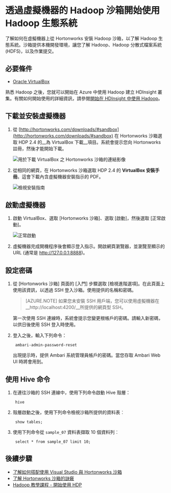 <properties
	pageTitle="使用 Hadoop 沙箱來了解 Hadoop | Microsoft Azure"
	description="若要開始了解 Hadoop 生態系統，您可以在 Azure 虛擬機器上從 Hortonworks 設定 Hadoop 沙箱。"
	keywords="hadoop 模擬器, hadoop 沙箱"
	editor="cgronlun"
	manager="jhubbard"
	services="hdinsight"
	authors="nitinme"
	documentationCenter=""
	tags="azure-portal"/>

<tags
	ms.service="hdinsight"
	ms.workload="big-data"
	ms.tgt_pltfrm="na"
	ms.devlang="na"
	ms.topic="article"
	ms.date="08/24/2016"
	ms.author="nitinme"/>

# 透過虛擬機器的 Hadoop 沙箱開始使用 Hadoop 生態系統

了解如何在虛擬機器上從 Hortonworks 安裝 Hadoop 沙箱，以了解 Hadoop 生態系統。沙箱提供本機開發環境，讓您了解 Hadoop、Hadoop 分散式檔案系統 (HDFS)，以及作業提交。

## 必要條件

* [Oracle VirtualBox](https://www.virtualbox.org/)

熟悉 Hadoop 之後，您就可以開始在 Azure 中使用 Hadoop 建立 HDInsight 叢集。有關如何開始使用的詳細資訊，請參閱[開始在 HDInsight 中使用 Hadoop](hdinsight-hadoop-linux-tutorial-get-started.md)。

## 下載並安裝虛擬機器

1. 從 [http://hortonworks.com/downloads/#sandbox](http://hortonworks.com/downloads/#sandbox) 在 Hortonworks 沙箱選取 HDP 2.4 的__為 VirtualBox 下載__項目。系統會提示您向 Hortonworks 註冊，然後才能開始下載。

    ![用於下載 VirtualBox 之 Hortonworks 沙箱的連結影像](./media/hdinsight-hadoop-emulator-get-started/download-sandbox.png)

2. 從相同的網頁，在 Hortonworks 沙箱選取 HDP 2.4 的 __VirtualBox 安裝手冊__。這會下載內含虛擬機器安裝指示的 PDF。

    ![檢視安裝指南](./media/hdinsight-hadoop-emulator-get-started/view-install-guide.png)

## 啟動虛擬機器

1. 啟動 VirtualBox、選取 [Hortonworks 沙箱]、選取 [啟動]，然後選取 [正常啟動]。

    ![正常啟動](./media/hdinsight-hadoop-emulator-get-started/normal-start.png)

2. 虛擬機器完成開機程序後會顯示登入指示。開啟網頁瀏覽器，並瀏覽至顯示的 URL (通常是 http://127.0.0.1:8888)。

## 設定密碼

1. 從 [Hortonworks 沙箱] 頁面的 [入門] 步驟選取 [檢視進階選項]。在此頁面上使用該資訊，以透過 SSH 登入沙箱。使用提供的名稱和密碼。

    > [AZURE.NOTE] 如果您未安裝 SSH 用戶端，您可以使用虛擬機器在 \_\_http://localhost:4200/__所提供的網頁型 SSH。

    第一次使用 SSH 連線時，系統會提示您變更根帳戶的密碼。請輸入新密碼，以供日後使用 SSH 登入時使用。

2. 登入之後，輸入下列命令：

        ambari-admin-password-reset
    
    出現提示時，提供 Ambari 系統管理員帳戶的密碼。當您存取 Ambari Web UI 時將會用到。

## 使用 Hive 命令

1. 在連往沙箱的 SSH 連線中，使用下列命令啟動 Hive 殼層：

        hive

2. 殼層啟動之後，使用下列命令檢視沙箱所提供的資料表︰

        show tables;

3. 使用下列命令從 `sample_07` 資料表擷取 10 個資料列︰

        select * from sample_07 limit 10;

## 後續步驟

* [了解如何搭配使用 Visual Studio 與 Hortonworks 沙箱](hdinsight-hadoop-emulator-visual-studio.md)
* [了解 Hortonworks 沙箱的訣竅](http://hortonworks.com/hadoop-tutorial/learning-the-ropes-of-the-hortonworks-sandbox/)
* [Hadoop 教學課程 - 開始使用 HDP](http://hortonworks.com/hadoop-tutorial/hello-world-an-introduction-to-hadoop-hcatalog-hive-and-pig/)

<!---HONumber=AcomDC_0921_2016-->